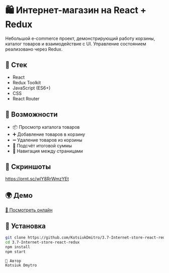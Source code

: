 # 🛍️ Интернет-магазин на React + Redux

Небольшой e-commerce проект, демонстрирующий работу корзины, каталог товаров и взаимодействие с UI. Управление состоянием реализовано через Redux.

## 🔧 Стек

- React
- Redux Toolkit
- JavaScript (ES6+)
- CSS
- React Router

## 🚀 Возможности

- 📦 Просмотр каталога товаров
- ➕ Добавление товаров в корзину
- ➖ Удаление товаров из корзины
- 🧮 Подсчёт итоговой суммы
- 🧭 Навигация между страницами

## 📸 Скриншоты

https://prnt.sc/wlY8RrWmzYEt

## 🌍 Демо

[🔗 Посмотреть онлайн](https://3-7-internet-store-react-redux.vercel.app/)

## 📂 Установка

```bash
git clone https://github.com/KotsiukDmitro/3.7-Internet-store-react-redux.git
cd 3.7-Internet-store-react-redux
npm install
npm start

🧠 Автор
Kotsiuk Dmytro
